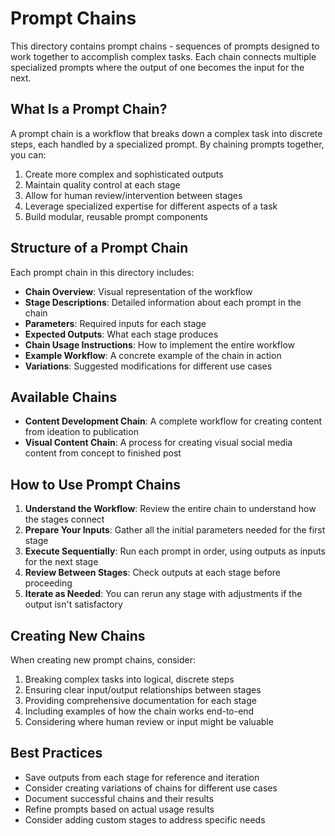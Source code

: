 # Prompt Chains

This directory contains prompt chains - sequences of prompts designed to work together to accomplish complex tasks. Each chain connects multiple specialized prompts where the output of one becomes the input for the next.

## What Is a Prompt Chain?

A prompt chain is a workflow that breaks down a complex task into discrete steps, each handled by a specialized prompt. By chaining prompts together, you can:

1. Create more complex and sophisticated outputs
2. Maintain quality control at each stage
3. Allow for human review/intervention between stages
4. Leverage specialized expertise for different aspects of a task
5. Build modular, reusable prompt components

## Structure of a Prompt Chain

Each prompt chain in this directory includes:

- **Chain Overview**: Visual representation of the workflow
- **Stage Descriptions**: Detailed information about each prompt in the chain
- **Parameters**: Required inputs for each stage
- **Expected Outputs**: What each stage produces
- **Chain Usage Instructions**: How to implement the entire workflow
- **Example Workflow**: A concrete example of the chain in action
- **Variations**: Suggested modifications for different use cases

## Available Chains

- **Content Development Chain**: A complete workflow for creating content from ideation to publication
- **Visual Content Chain**: A process for creating visual social media content from concept to finished post

## How to Use Prompt Chains

1. **Understand the Workflow**: Review the entire chain to understand how the stages connect
2. **Prepare Your Inputs**: Gather all the initial parameters needed for the first stage
3. **Execute Sequentially**: Run each prompt in order, using outputs as inputs for the next stage
4. **Review Between Stages**: Check outputs at each stage before proceeding
5. **Iterate as Needed**: You can rerun any stage with adjustments if the output isn't satisfactory

## Creating New Chains

When creating new prompt chains, consider:

1. Breaking complex tasks into logical, discrete steps
2. Ensuring clear input/output relationships between stages
3. Providing comprehensive documentation for each stage
4. Including examples of how the chain works end-to-end
5. Considering where human review or input might be valuable

## Best Practices

- Save outputs from each stage for reference and iteration
- Consider creating variations of chains for different use cases
- Document successful chains and their results
- Refine prompts based on actual usage results
- Consider adding custom stages to address specific needs